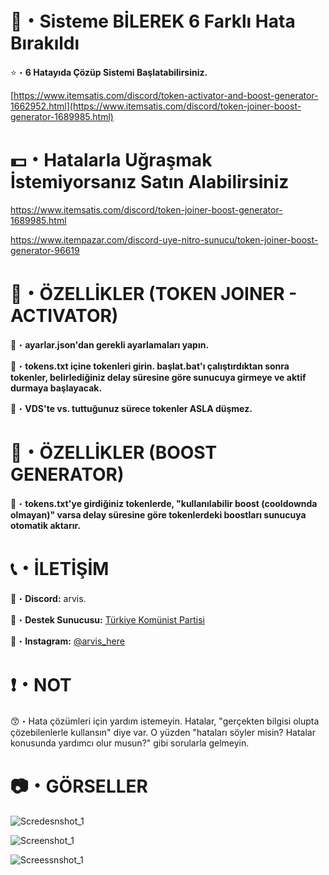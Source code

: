 # 🤖・Sisteme BİLEREK 6 Farklı Hata Bırakıldı
⭐・**6 Hatayıda Çözüp Sistemi Başlatabilirsiniz.**

[https://www.itemsatis.com/discord/token-activator-and-boost-generator-1662952.html](https://www.itemsatis.com/discord/token-joiner-boost-generator-1689985.html)
# 
#

# 💵・Hatalarla Uğraşmak İstemiyorsanız Satın Alabilirsiniz
https://www.itemsatis.com/discord/token-joiner-boost-generator-1689985.html

https://www.itempazar.com/discord-uye-nitro-sunucu/token-joiner-boost-generator-96619
# 
#

# 📝・ÖZELLİKLER (TOKEN JOINER - ACTIVATOR)
🎄・**ayarlar.json'dan gerekli ayarlamaları yapın.**

🎄・**tokens.txt içine tokenleri girin. başlat.bat'ı çalıştırdıktan sonra tokenler, belirlediğiniz delay süresine göre sunucuya girmeye ve aktif durmaya başlayacak.**

🎄・**VDS'te vs. tuttuğunuz sürece tokenler ASLA düşmez.**
#
#

# 📝・ÖZELLİKLER (BOOST GENERATOR)

🎄・**tokens.txt'ye girdiğiniz tokenlerde, "kullanılabilir boost (cooldownda olmayan)" varsa delay süresine göre tokenlerdeki boostları sunucuya otomatik aktarır.**
#
#

# 📞・İLETİŞİM
💙・**Discord:** arvis.

🔗・**Destek Sunucusu:** [Türkiye Komünist Partisi](https://discord.gg/demDHM7sJB)

💜・**Instagram:** [@arvis_here](https://www.instagram.com/arvis_here/)
#
#

# ❗・NOT
😙・Hata çözümleri için yardım istemeyin. Hatalar, "gerçekten bilgisi olupta çözebilenlerle kullansın" diye var. O yüzden "hataları söyler misin? Hatalar konusunda yardımcı olur musun?" gibi sorularla gelmeyin.
#
#

# 📷・GÖRSELLER
![Scredesnshot_1](https://github.com/ArviSlayer/Token-Joiner-Activator-And-Boost-Generator/assets/69751083/d15e623c-0c1a-4a7c-ae5a-a5ec10c15eda)

![Screenshot_1](https://github.com/ArviSlayer/Token-Joiner-Activator-And-Boost-Generator/assets/69751083/4f07a09a-81ca-47a9-b49d-2726191543ef)

![Screessnshot_1](https://github.com/ArviSlayer/Token-Joiner-Activator-And-Boost-Generator/assets/69751083/afd1f303-ead7-4719-95ba-7e11153b3ee9)

